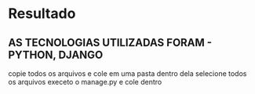 # Resultado
## AS TECNOLOGIAS UTILIZADAS FORAM - PYTHON, DJANGO
copie todos os arquivos e cole em uma pasta dentro dela selecione todos os arquivos execeto o manage.py e cole dentro 
